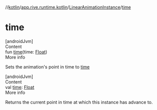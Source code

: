 //[kotlin](../../../index.md)/[app.rive.runtime.kotlin](../index.md)/[LinearAnimationInstance](index.md)/[time](time.md)



# time  
[androidJvm]  
Content  
fun [time](time.md)(time: [Float](https://kotlinlang.org/api/latest/jvm/stdlib/kotlin/-float/index.html))  
More info  


Sets the animation's point in time to [time](time.md)

  


[androidJvm]  
Content  
val [time](time.md): [Float](https://kotlinlang.org/api/latest/jvm/stdlib/kotlin/-float/index.html)  
More info  


Returns the current point in time at which this instance has advance to.

  



